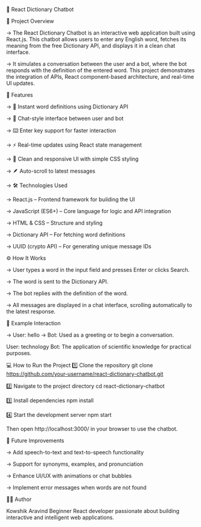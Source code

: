 💬 React Dictionary Chatbot

📘 Project Overview

-> The React Dictionary Chatbot is an interactive web application built using React.js.
This chatbot allows users to enter any English word, fetches its meaning from the free Dictionary API, and displays it in a clean chat interface.

-> It simulates a conversation between the user and a bot, where the bot responds with the definition of the entered word.
This project demonstrates the integration of APIs, React component-based architecture, and real-time UI updates.

🚀 Features

-> 🧠 Instant word definitions using Dictionary API

-> 💬 Chat-style interface between user and bot

-> ⌨️ Enter key support for faster interaction

-> ⚡ Real-time updates using React state management

-> 🎨 Clean and responsive UI with simple CSS styling

-> 🪶 Auto-scroll to latest messages

-> 🛠️ Technologies Used

-> React.js – Frontend framework for building the UI

-> JavaScript (ES6+) – Core language for logic and API integration

-> HTML & CSS – Structure and styling

-> Dictionary API – For fetching word definitions

-> UUID (crypto API) – For generating unique message IDs

⚙️ How It Works

-> User types a word in the input field and presses Enter or clicks Search.

-> The word is sent to the Dictionary API.

-> The bot replies with the definition of the word.

-> All messages are displayed in a chat interface, scrolling automatically to the latest response.

🧩 Example Interaction

-> User: hello
-> Bot: Used as a greeting or to begin a conversation.

User: technology
Bot: The application of scientific knowledge for practical purposes.

💻 How to Run the Project
1️⃣ Clone the repository
git clone https://github.com/your-username/react-dictionary-chatbot.git

2️⃣ Navigate to the project directory
cd react-dictionary-chatbot

3️⃣ Install dependencies
npm install

4️⃣ Start the development server
npm start


Then open http://localhost:3000/ in your browser to use the chatbot.

🧠 Future Improvements

-> Add speech-to-text and text-to-speech functionality

-> Support for synonyms, examples, and pronunciation

-> Enhance UI/UX with animations or chat bubbles

-> Implement error messages when words are not found

👨‍💻 Author

Kowshik Aravind
Beginner React developer passionate about building interactive and intelligent web applications.

